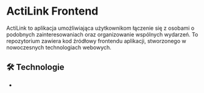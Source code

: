 # ActiLink Frontend

ActiLink to aplikacja umożliwiająca użytkownikom łączenie się z osobami o podobnych zainteresowaniach oraz organizowanie wspólnych wydarzeń. To repozytorium zawiera kod źródłowy frontendu aplikacji, stworzonego w nowoczesnych technologiach webowych.

## 🛠 Technologie
-
